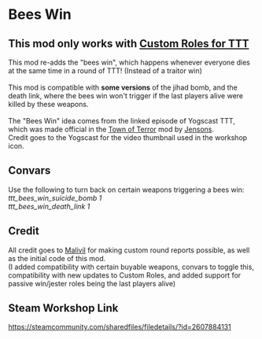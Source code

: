 # Bees Win
## This mod only works with [Custom Roles for TTT](https://steamcommunity.com/workshop/filedetails/?id=2421039084)

This mod re-adds the "bees win", which happens whenever everyone dies at the same time in a round of TTT! (Instead of a traitor win)\
\
This mod is compatible with **some versions** of the jihad bomb, and the death link, where the bees win won't trigger if the last players alive were killed by these weapons.\
\
The "Bees Win" idea comes from the linked episode of Yogscast TTT, which was made official in the [Town of Terror](https://steamcommunity.com/sharedfiles/filedetails/?id=1092556189) mod by [Jensons](https://steamcommunity.com/profiles/76561198044525091).\
Credit goes to the Yogscast for the video thumbnail used in the workshop icon.

## Convars
Use the following to turn back on certain weapons triggering a bees win:\
*ttt_bees_win_suicide_bomb 1*\
*ttt_bees_win_death_link 1*

## Credit
All credit goes to [Malivil](https://github.com/Malivil) for making custom round reports possible, as well as the initial code of this mod.\
(I added compatibility with certain buyable weapons, convars to toggle this, compatibility with new updates to Custom Roles, and added support for passive win/jester roles being the last players alive)

## Steam Workshop Link
https://steamcommunity.com/sharedfiles/filedetails/?id=2607884131
